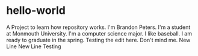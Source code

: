 # hello-world
A Project to learn how repository works.
I'm Brandon Peters. I'm a student at Monmouth University. I'm a computer science major. I like baseball. I am ready to graduate in the spring. Testing the edit here. Don't mind me.
New Line
New Line
Testing
